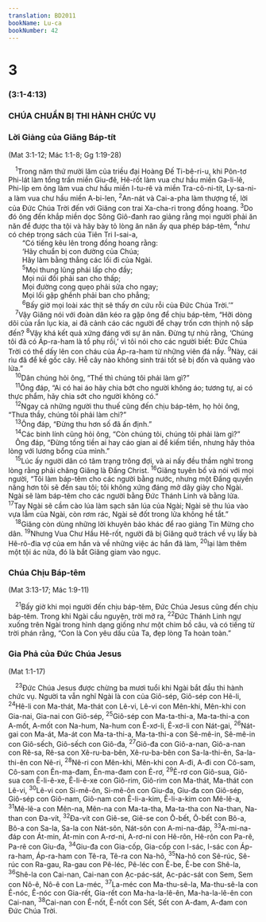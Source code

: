 ```yaml
---
translation: BD2011
bookName: Lu-ca 
bookNumber: 42
---
```


<div class="title"><h1>3</h1><h3>(3:1-4:13)</h3><h3>CHÚA CHUẨN BỊ THI HÀNH CHỨC VỤ</h3><h3>Lời Giảng của Giăng Báp-tít</h3><p>(Mat 3:1-12; Mác 1:1-8; Gg 1:19-28)</p></div>
<span class="verse lu_3_1"> <sup>1</sup>Trong năm thứ mười lăm của triều đại Hoàng Ðế Ti-bê-ri-u, khi Pôn-tơ Phi-lát làm tổng trấn miền Giu-đê, Hê-rốt làm vua chư hầu miền Ga-li-lê, Phi-líp em ông làm vua chư hầu miền I-tu-rê và miền Tra-cô-ni-tít, Ly-sa-ni-a làm vua chư hầu miền A-bi-len, </span>
<span class="verse lu_3_2"><sup>2</sup>An-nát và Cai-a-pha làm thượng tế, lời của Ðức Chúa Trời đến với Giăng con trai Xa-cha-ri trong đồng hoang. </span>
<span class="verse lu_3_3"><sup>3</sup>Do đó ông đến khắp miền dọc Sông Giô-đanh rao giảng rằng mọi người phải ăn năn để được tha tội và hãy bày tỏ lòng ăn năn ấy qua phép báp-têm, </span>
<span class="verse lu_3_4"><sup>4</sup>như có chép trong sách của Tiên Tri I-sai-a,<br/>  “Có tiếng kêu lên trong đồng hoang rằng: <br/>  ‘Hãy chuẩn bị con đường của Chúa;<br/>  Hãy làm bằng thẳng các lối đi của Ngài.<br/></span>
<span class="verse lu_3_5">  <sup>5</sup>Mọi thung lũng phải lấp cho đầy;<br/>  Mọi núi đồi phải san cho thấp;<br/>  Mọi đường cong quẹo phải sửa cho ngay;<br/>  Mọi lối gập ghềnh phải ban cho phẳng;<br/></span>
<span class="verse lu_3_6">  <sup>6</sup>Bấy giờ mọi loài xác thịt sẽ thấy ơn cứu rỗi của Ðức Chúa Trời.’” <br/></span>
<span class="verse lu_3_7"> <sup>7</sup>Vậy Giăng nói với đoàn dân kéo ra gặp ông để chịu báp-têm, “Hỡi dòng dõi của rắn lục kia, ai đã cảnh cáo các người để chạy trốn cơn thịnh nộ sắp đến? </span>
<span class="verse lu_3_8"><sup>8</sup>Vậy khá kết quả xứng đáng với sự ăn năn. Ðừng tự nhủ rằng, ‘Chúng tôi đã có Áp-ra-ham là tổ phụ rồi,’ vì tôi nói cho các người biết: Ðức Chúa Trời có thể dấy lên con cháu của Áp-ra-ham từ những viên đá nầy. </span>
<span class="verse lu_3_9"><sup>9</sup>Này, cái rìu đã để kề gốc cây. Hễ cây nào không sinh trái tốt sẽ bị đốn và quăng vào lửa.”<br/></span>
<span class="verse lu_3_10"> <sup>10</sup>Dân chúng hỏi ông, “Thế thì chúng tôi phải làm gì?”<br/></span>
<span class="verse lu_3_11"> <sup>11</sup>Ông đáp, “Ai có hai áo hãy chia bớt cho người không áo; tương tự, ai có thực phẩm, hãy chia sớt cho người không có.”<br/></span>
<span class="verse lu_3_12"> <sup>12</sup>Ngay cả những người thu thuế cũng đến chịu báp-têm, họ hỏi ông, “Thưa thầy, chúng tôi phải làm chi?”<br/></span>
<span class="verse lu_3_13"> <sup>13</sup>Ông đáp, “Ðừng thu hơn số đã ấn định.”<br/></span>
<span class="verse lu_3_14"> <sup>14</sup>Các binh lính cũng hỏi ông, “Còn chúng tôi, chúng tôi phải làm gì?”<br/> Ông đáp, “Ðừng tống tiền ai hay cáo gian ai để kiếm tiền, nhưng hãy thỏa lòng với lương bổng của mình.”<br/></span>
<span class="verse lu_3_15"> <sup>15</sup>Lúc ấy người dân có tâm trạng trông đợi, và ai nấy đều thầm nghĩ trong lòng rằng phải chăng Giăng là Ðấng Christ. </span>
<span class="verse lu_3_16"><sup>16</sup>Giăng tuyên bố và nói với mọi người, “Tôi làm báp-têm cho các người bằng nước, nhưng một Ðấng quyền năng hơn tôi sẽ đến sau tôi; tôi không xứng đáng mở dây giày cho Ngài. Ngài sẽ làm báp-têm cho các người bằng Ðức Thánh Linh và bằng lửa. </span>
<span class="verse lu_3_17"><sup>17</sup>Tay Ngài sẽ cầm cào lúa làm sạch sân lúa của Ngài; Ngài sẽ thu lúa vào vựa lẫm của Ngài, còn rơm rác, Ngài sẽ đốt trong lửa không hề tắt.”<br/></span>
<span class="verse lu_3_18"> <sup>18</sup>Giăng còn dùng những lời khuyên bảo khác để rao giảng Tin Mừng cho dân. </span>
<span class="verse lu_3_19"><sup>19</sup>Nhưng Vua Chư Hầu Hê-rốt, người đã bị Giăng quở trách về vụ lấy bà Hê-rô-đia vợ của em hắn và về những việc ác hắn đã làm, </span>
<span class="verse lu_3_20"><sup>20</sup>lại làm thêm một tội ác nữa, đó là bắt Giăng giam vào ngục.<br/></span>
<div class="title"><h3>Chúa Chịu Báp-têm</h3><p>(Mat 3:13-17; Mác 1:9-11)</p></div>
<span class="verse lu_3_21"> <sup>21</sup>Bấy giờ khi mọi người đến chịu báp-têm, Ðức Chúa Jesus cũng đến chịu báp-têm. Trong khi Ngài cầu nguyện, trời mở ra, </span>
<span class="verse lu_3_22"><sup>22</sup>Ðức Thánh Linh ngự xuống trên Ngài trong hình dạng giống như một chim bồ câu, và có tiếng từ trời phán rằng, “Con là Con yêu dấu của Ta, đẹp lòng Ta hoàn toàn.” <br/></span>
<div class="title"><h3>Gia Phả của Ðức Chúa Jesus</h3><p>(Mat 1:1-17)</p></div>
<span class="verse lu_3_23"> <sup>23</sup>Ðức Chúa Jesus được chừng ba mươi tuổi khi Ngài bắt đầu thi hành chức vụ. Người ta vẫn nghĩ Ngài là con của Giô-sép, Giô-sép con Hê-li, </span>
<span class="verse lu_3_24"><sup>24</sup>Hê-li con Ma-thát, Ma-thát con Lê-vi, Lê-vi con Mên-khi, Mên-khi con Gia-nai, Gia-nai con Giô-sép, </span>
<span class="verse lu_3_25"><sup>25</sup>Giô-sép con Ma-ta-thi-a, Ma-ta-thi-a con A-mốt, A-mốt con Na-hum, Na-hum con Ê-xơ-li, Ê-xơ-li con Nát-gai, </span>
<span class="verse lu_3_26"><sup>26</sup>Nát-gai con Ma-át, Ma-át con Ma-ta-thi-a, Ma-ta-thi-a con Sê-mê-in, Sê-mê-in con Giô-sếch, Giô-sếch con Giô-đa, </span>
<span class="verse lu_3_27"><sup>27</sup>Giô-đa con Giô-a-nan, Giô-a-nan con Rê-sa, Rê-sa con Xê-ru-ba-bên, Xê-ru-ba-bên con Sa-la-thi-ên, Sa-la-thi-ên con Nê-ri, </span>
<span class="verse lu_3_28"><sup>28</sup>Nê-ri con Mên-khi, Mên-khi con A-đi, A-đi con Cô-sam, Cô-sam con Ên-ma-đam, Ên-ma-đam con Ê-rơ, </span>
<span class="verse lu_3_29"><sup>29</sup>Ê-rơ con Giô-sua, Giô-sua con Ê-li-ê-xe, Ê-li-ê-xe con Giô-rim, Giô-rim con Ma-thát, Ma-thát con Lê-vi, </span>
<span class="verse lu_3_30"><sup>30</sup>Lê-vi con Si-mê-ôn, Si-mê-ôn con Giu-đa, Giu-đa con Giô-sép, Giô-sép con Giô-nam, Giô-nam con Ê-li-a-kim, Ê-li-a-kim con Mê-lê-a, </span>
<span class="verse lu_3_31"><sup>31</sup>Mê-lê-a con Mên-na, Mên-na con Ma-ta-tha, Ma-ta-tha con Na-than, Na-than con Ða-vít, </span>
<span class="verse lu_3_32"><sup>32</sup>Ða-vít con Giê-se, Giê-se con Ô-bết, Ô-bết con Bô-a, Bô-a con Sa-la, Sa-la con Nát-sôn, Nát-sôn con A-mi-na-đáp, </span>
<span class="verse lu_3_33"><sup>33</sup>A-mi-na-đáp con Át-min, Át-min con A-rơ-ni, A-rơ-ni con Hê-rôn, Hê-rôn con Pa-rê, Pa-rê con Giu-đa, </span>
<span class="verse lu_3_34"><sup>34</sup>Giu-đa con Gia-cốp, Gia-cốp con I-sác, I-sác con Áp-ra-ham, Áp-ra-ham con Tê-ra, Tê-ra con Na-hô, </span>
<span class="verse lu_3_35"><sup>35</sup>Na-hô con Sê-rúc, Sê-rúc con Ra-gau, Ra-gau con Pê-léc, Pê-léc con Ê-be, Ê-be con Shê-la, </span>
<span class="verse lu_3_36"><sup>36</sup>Shê-la con Cai-nan, Cai-nan con Ạc-pác-sát, Ạc-pác-sát con Sem, Sem con Nô-ê, Nô-ê con La-méc, </span>
<span class="verse lu_3_37"><sup>37</sup>La-méc con Ma-thu-sê-la, Ma-thu-sê-la con Ê-nóc, Ê-nóc con Gia-rết, Gia-rết con Ma-ha-la-lê-ên, Ma-ha-la-lê-ên con Cai-nan, </span>
<span class="verse lu_3_38"><sup>38</sup>Cai-nan con Ê-nốt, Ê-nốt con Sết, Sết con A-đam, A-đam con Ðức Chúa Trời.<br/></span>
